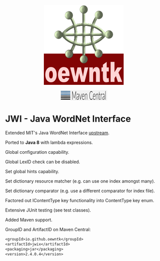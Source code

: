 <!--suppress HtmlDeprecatedAttribute -->
<p align="center">
<img width="256" alt="oewntk" height="256" src="images/oewntk.png">
</p>
<!--suppress HtmlDeprecatedAttribute -->
<p align="center">
<img width="150" alt="mavencentral" src="images/mavencentral.png">
</p>

# JWI - Java WordNet Interface

Extended MIT's Java WordNet Interface [upstream](https://projects.csail.mit.edu/jwi/).

Ported to **Java 8** with lambda expressions.

Global configuration capability.

Global LexID check can be disabled.

Set global hints capability.

Set dictionary resource matcher (e.g. can use one index amongst many).

Set dictionary comparator (e.g. use a different comparator for index file).

Factored out IContentType key functionality into ContentType key enum.

Extensive JUnit testing (see test classes).

Added Maven support.

GroupID and ArtifactID on Maven Central:

	<groupId>io.github.oewntk</groupId>
	<artifactId>jwix</artifactId>
	<packaging>jar</packaging>
	<version>2.4.0.4</version>